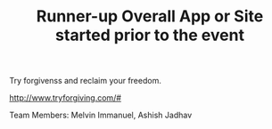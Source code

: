 ﻿---
title: Runner-up Overall App or Site started prior to the event
intro: Try Forgiveness
---
Try forgivenss and reclaim your freedom.

http://www.tryforgiving.com/#

Team Members: Melvin Immanuel, Ashish Jadhav


